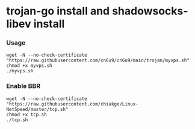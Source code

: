 # trojan-go install and  shadowsocks-libev install


### Usage
```
wget -N --no-check-certificate "https://raw.githubusercontent.com/cn6u9/cn6u9/main/trojan/myvps.sh"
chmod +x myvps.sh
./myvps.sh

```
### Enable BBR
```
wget -N --no-check-certificate "https://raw.githubusercontent.com/chiakge/Linux-NetSpeed/master/tcp.sh"
chmod +x tcp.sh
./tcp.sh
```


